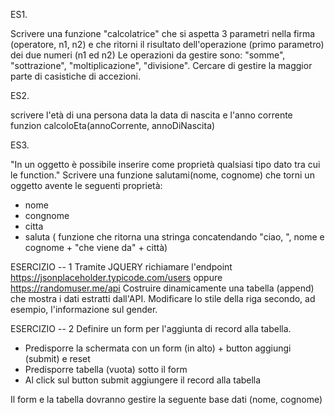 ES1.

Scrivere una funzione "calcolatrice" che si aspetta 3 parametri nella firma (operatore, n1, n2) e che ritorni il risultato dell'operazione (primo parametro) dei due numeri (n1 ed n2)
Le operazioni da gestire sono: "somme", "sottrazione", "moltiplicazione", "divisione".
Cercare di gestire la maggior parte di casistiche di accezioni.

ES2.

scrivere l'età di una persona data la data di nascita e l'anno corrente
funzion calcoloEta(annoCorrente, annoDiNascita)

ES3.

"In un oggetto è possibile inserire come proprietà qualsiasi tipo dato tra cui le function."
Scrivere una funzione salutami(nome, cognome) che torni un oggetto avente le seguenti proprietà:

- nome
- congnome
- citta
- saluta ( funzione che ritorna una stringa concatendando "ciao, ", nome e cognome + "che viene da" + città)

ESERCIZIO -- 1
Tramite JQUERY richiamare l'endpoint https://jsonplaceholder.typicode.com/users oppure https://randomuser.me/api
Costruire dinamicamente una tabella (append) che mostra i dati estratti dall'API.
Modificare lo stile della riga secondo, ad esempio, l'informazione sul gender.

ESERCIZIO -- 2
Definire un form per l'aggiunta di record alla tabella.

- Predisporre la schermata con un form (in alto) + button aggiungi (submit) e reset
- Predisporre tabella (vuota) sotto il form
- Al click sul button submit aggiungere il record alla tabella

Il form e la tabella dovranno gestire la seguente base dati (nome, cognome)

